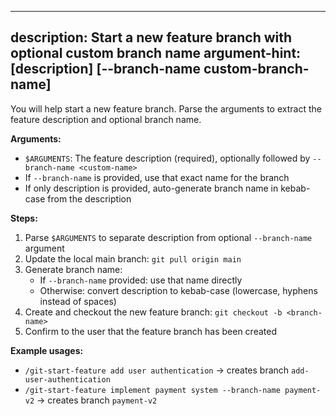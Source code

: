 <!--
Source: Clawed-Up (https://github.com/tonywalker1/Clawed-Up)
License: MIT - See LICENSE file or https://opensource.org/licenses/MIT
Copyright (c) 2025 Tony Walker
Contributions welcome: https://github.com/tonywalker1/Clawed-Up/blob/main/CONTRIBUTING.md
-->

---
description: Start a new feature branch with optional custom branch name
argument-hint: [description] [--branch-name custom-branch-name]
---

You will help start a new feature branch. Parse the arguments to extract the feature description and optional branch name.

**Arguments:**
- `$ARGUMENTS`: The feature description (required), optionally followed by `--branch-name <custom-name>`
- If `--branch-name` is provided, use that exact name for the branch
- If only description is provided, auto-generate branch name in kebab-case from the description

**Steps:**
1. Parse `$ARGUMENTS` to separate description from optional `--branch-name` argument
2. Update the local main branch: `git pull origin main`
3. Generate branch name:
   - If `--branch-name` provided: use that name directly
   - Otherwise: convert description to kebab-case (lowercase, hyphens instead of spaces)
4. Create and checkout the new feature branch: `git checkout -b <branch-name>`
5. Confirm to the user that the feature branch has been created

**Example usages:**
- `/git-start-feature add user authentication` → creates branch `add-user-authentication`
- `/git-start-feature implement payment system --branch-name payment-v2` → creates branch `payment-v2`
